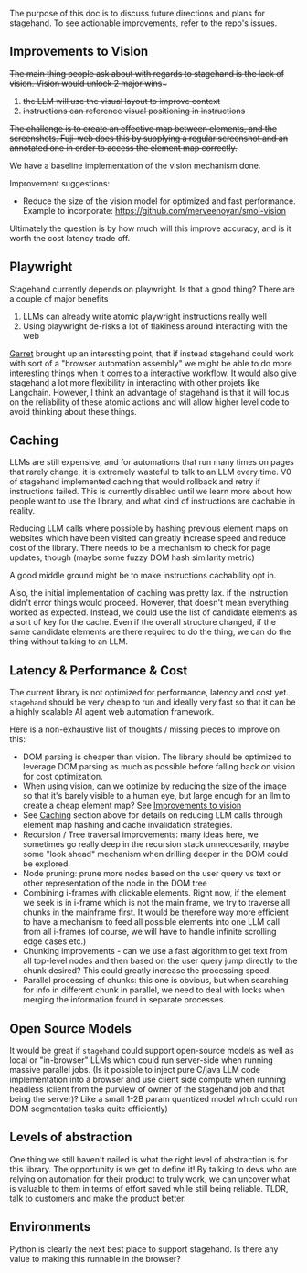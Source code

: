 The purpose of this doc is to discuss future directions and plans for stagehand. To see actionable improvements, refer to the repo's issues.

## Improvements to Vision

~~The main thing people ask about with regards to stagehand is the lack of vision. Vision would unlock 2 major wins~~~

1. ~~the LLM will use the visual layout to improve context~~
2. ~~instructions can reference visual positioning in instructions~~

~~The challenge is to create an effective map between elements, and the screenshots. Fuji-web does this by supplying a regular screenshot and an annotated one in order to access the element map correctly.~~

We have a baseline implementation of the vision mechanism done.

Improvement suggestions:

- Reduce the size of the vision model for optimized and fast performance. <br> Example to incorporate: https://github.com/merveenoyan/smol-vision

Ultimately the question is by how much will this improve accuracy, and is it worth the cost latency trade off.

## Playwright

Stagehand currently depends on playwright. Is that a good thing? There are a couple of major benefits

1. LLMs can already write atomic playwright instructions really well
2. Using playwright de-risks a lot of flakiness around interacting with the web

[Garret](https://github.com/GRVYDEV) brought up an interesting point, that if instead stagehand could work with sort of a "browser automation assembly" we might be able to do more interesting things when it comes to a interactive workflow. It would also give stagehand a lot more flexibility in interacting with other projets like Langchain. However, I think an advantage of stagehand is that it will focus on the reliability of these atomic actions and will allow higher level code to avoid thinking about these things.

## Caching

LLMs are still expensive, and for automations that run many times on pages that rarely change, it is extremely wasteful to talk to an LLM every time. V0 of stagehand implemented caching that would rollback and retry if instructions failed. This is currently disabled until we learn more about how people want to use the library, and what kind of instructions are cachable in reality.

Reducing LLM calls where possible by hashing previous element maps on websites which have been visited can greatly increase speed and reduce cost of the library. There needs to be a mechanism to check for page updates, though (maybe some fuzzy DOM hash similarity metric)

A good middle ground might be to make instructions cachability opt in.

Also, the initial implementation of caching was pretty lax. if the instruction didn't error things would proceed. However, that doesn't mean everything worked as expected. Instead, we could use the list of candidate elements as a sort of key for the cache. Even if the overall structure changed, if the same candidate elements are there required to do the thing, we can do the thing without talking to an LLM.

## Latency & Performance & Cost

The current library is not optimized for performance, latency and cost yet.
`stagehand` should be very cheap to run and ideally very fast so that it can be a highly scalable AI agent web automation framework.

Here is a non-exhaustive list of thoughts / missing pieces to improve on this:

- DOM parsing is cheaper than vision. The library should be optimized to leverage DOM parsing as much as possible before falling back on vision for cost optimization.
- When using vision, can we optimize by reducing the size of the image so that it's barely visible to a human eye, but large enough for an llm to create a cheap element map? See [Improvements to vision](#improvements-to-vision)
- See [Caching](#caching) section above for details on reducing LLM calls through element map hashing and cache invalidation strategies.
- Recursion / Tree traversal improvements: many ideas here, we sometimes go really deep in the recursion stack unneccesarily, maybe some "look ahead" mechanism when drilling deeper in the DOM could be explored.
- Node pruning: prune more nodes based on the user query vs text or other representation of the node in the DOM tree
- Combining i-frames with clickable elements. Right now, if the element we seek is in i-frame which is not the main frame, we try to traverse all chunks in the mainframe first. It would be therefore way more efficient to have a mechanism to feed all possible elements into one LLM call from all i-frames (of course, we will have to handle infinite scrolling edge cases etc.)
- Chunking improvements - can we use a fast algorithm to get text from all top-level nodes and then based on the user query jump directly to the chunk desired? This could greatly increase the processing speed.
- Parallel processing of chunks: this one is obvious, but when searching for info in different chunk in parallel, we need to deal with locks when merging the information found in separate processes.

## Open Source Models

It would be great if `stagehand` could support open-source models as well as local or "in-browser" LLMs which could run server-side when running massive parallel jobs. (Is it possible to inject pure C/java LLM code implementation into a browser and use client side compute when running headless (client from the purview of owner of the stagehand job and that being the server)? Like a small 1-2B param quantized model which could run DOM segmentation tasks quite efficiently)

## Levels of abstraction

One thing we still haven't nailed is what the right level of abstraction is for this library. The opportunity is we get to define it! By talking to devs who are relying on automation for their product to truly work, we can uncover what is valuable to them in terms of effort saved while still being reliable. TLDR, talk to customers and make the product better.

## Environments

Python is clearly the next best place to support stagehand. Is there any value to making this runnable in the browser?
